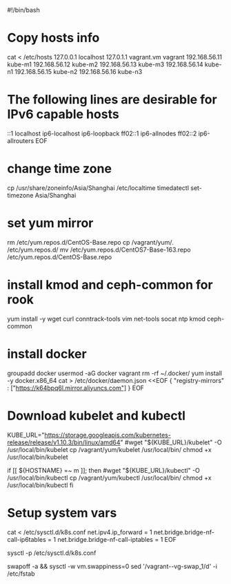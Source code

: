 #!/bin/bash

# Copy hosts info
cat <<EOF > /etc/hosts
127.0.0.1   localhost
127.0.1.1   vagrant.vm  vagrant
192.168.56.11 kube-m1
192.168.56.12 kube-m2
192.168.56.13 kube-m3
192.168.56.14 kube-n1
192.168.56.15 kube-n2
192.168.56.16 kube-n3
# The following lines are desirable for IPv6 capable hosts
::1     localhost ip6-localhost ip6-loopback
ff02::1 ip6-allnodes
ff02::2 ip6-allrouters
EOF

# change time zone
cp /usr/share/zoneinfo/Asia/Shanghai /etc/localtime
timedatectl set-timezone Asia/Shanghai
# set yum mirror
rm /etc/yum.repos.d/CentOS-Base.repo
cp /vagrant/yum/*.* /etc/yum.repos.d/
mv /etc/yum.repos.d/CentOS7-Base-163.repo /etc/yum.repos.d/CentOS-Base.repo
# install  kmod and ceph-common for rook
yum install -y wget curl conntrack-tools vim net-tools socat ntp kmod ceph-common
# install docker
groupadd docker
usermod -aG docker vagrant
rm -rf ~/.docker/
yum install -y docker.x86_64
cat > /etc/docker/daemon.json <<EOF
{
  "registry-mirrors" : ["https://k64bpq6l.mirror.aliyuncs.com"]
}
EOF

# Download kubelet and kubectl
KUBE_URL="https://storage.googleapis.com/kubernetes-release/release/v1.10.3/bin/linux/amd64"
#wget "${KUBE_URL}/kubelet" -O /usr/local/bin/kubelet
cp /vagrant/yum/kubelet /usr/local/bin/
chmod +x /usr/local/bin/kubelet

if [[ ${HOSTNAME} =~ m ]]; then
  #wget "${KUBE_URL}/kubectl" -O /usr/local/bin/kubectl
  cp /vagrant/yum/kubectl /usr/local/bin/
  chmod +x /usr/local/bin/kubectl
fi

# Setup system vars
cat <<EOF > /etc/sysctl.d/k8s.conf
net.ipv4.ip_forward = 1
net.bridge.bridge-nf-call-ip6tables = 1
net.bridge.bridge-nf-call-iptables = 1
EOF

sysctl -p /etc/sysctl.d/k8s.conf

swapoff -a && sysctl -w vm.swappiness=0
sed '/vagrant--vg-swap_1/d' -i  /etc/fstab
<!--stackedit_data:
eyJoaXN0b3J5IjpbLTEzOTE4Mjc0ODRdfQ==
-->